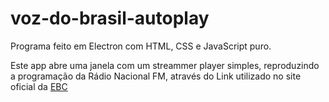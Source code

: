 # voz-do-brasil-autoplay

Programa feito em Electron com HTML, CSS e JavaScript puro.

Este app abre uma janela com um streammer player simples, reproduzindo a programação da Rádio Nacional FM,
através do Link utilizado no site oficial da [EBC](https://radios.ebc.com.br//aovivo?emissora=radio-nacional-de-brasilia)

[Screenshot]: https://raw.githubusercontent.com/belshoff/voz-do-brasil-autoplay/master/src/assets/screenshot.png "Screenshot"
